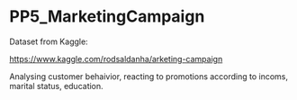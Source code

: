 # PP5_MarketingCampaign

Dataset from Kaggle:

https://www.kaggle.com/rodsaldanha/arketing-campaign

Analysing customer behaivior, reacting to promotions according to incoms, marital status, education.




